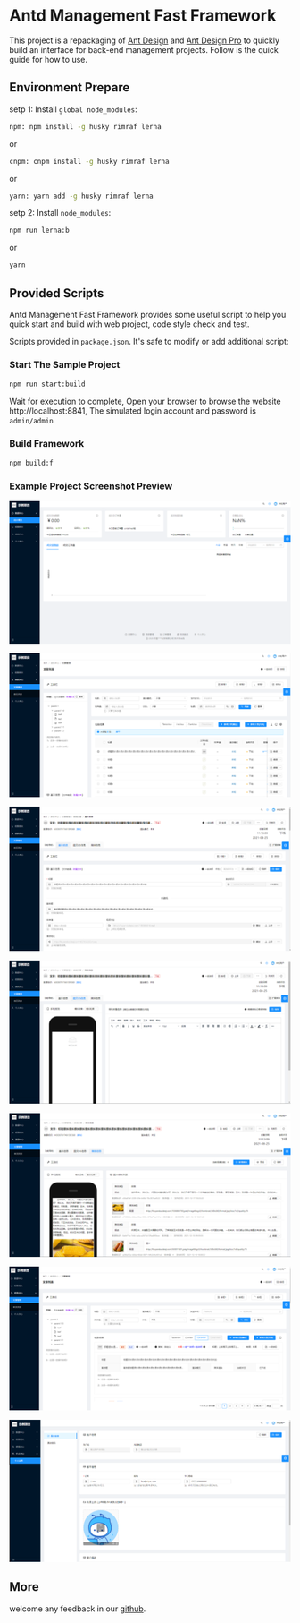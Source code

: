 # Antd Management Fast Framework

This project is a repackaging of [Ant Design](https://ant.design/) and [Ant Design Pro](https://pro.ant.design) to quickly build an interface for back-end management projects. Follow is the quick guide for how to use.

## Environment Prepare

setp 1: Install `global node_modules`:

```bash
npm: npm install -g husky rimraf lerna
```

or

```bash
cnpm: cnpm install -g husky rimraf lerna
```

or

```bash
yarn: yarn add -g husky rimraf lerna
```

setp 2: Install `node_modules`:

```bash
npm run lerna:b
```

or

```bash
yarn
```

## Provided Scripts

Antd Management Fast Framework provides some useful script to help you quick start and build with web project, code style check and test.

Scripts provided in `package.json`. It's safe to modify or add additional script:

### Start The Sample Project

```bash
npm run start:build
```

Wait for execution to complete, Open your browser to browse the website http://localhost:8841, The simulated login account and password is `admin/admin`

### Build Framework

```bash
npm build:f
```

### Example Project Screenshot Preview

[![Alt text](./document/images/01.png)](01.png)

[![Alt text](./document/images/02.png)](01.png)

[![Alt text](./document/images/03.png)](01.png)

[![Alt text](./document/images/04.png)](01.png)

[![Alt text](./document/images/05.png)](01.png)

[![Alt text](./document/images/06.png)](01.png)

[![Alt text](./document/images/07.png)](01.png)

## More

welcome any feedback in our [github](https://github.com/kityandhero/antd-management-fast-framework).

